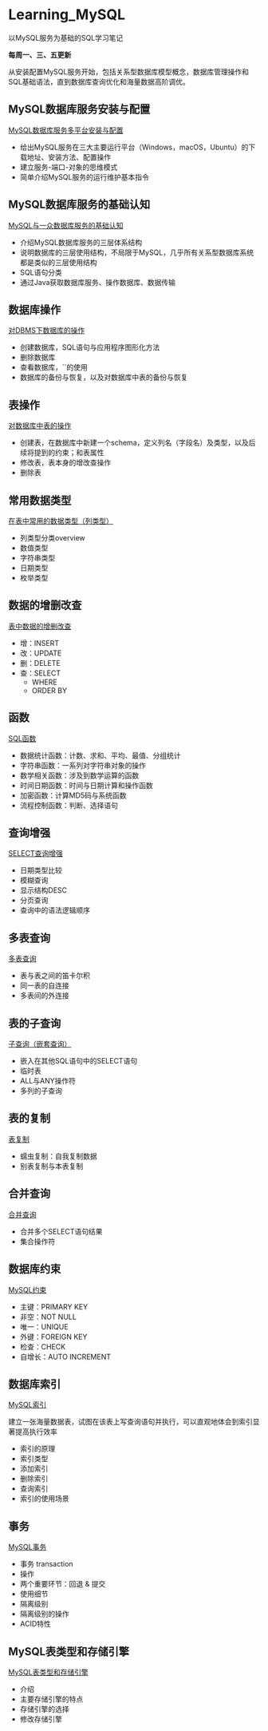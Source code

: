 # Learning_MySQL

以MySQL服务为基础的SQL学习笔记

**每周一、三、五更新**

从安装配置MySQL服务开始，包括关系型数据库模型概念，数据库管理操作和SQL基础语法，直到数据库查询优化和海量数据高阶调优。

## MySQL数据库服务安装与配置

[MySQL数据库服务多平台安装与配置](https://github.com/DanferWang/Learning_MySQL/tree/master/1.%20MySQL%E5%A4%9A%E5%B9%B3%E5%8F%B0%E5%AE%89%E8%A3%85%E4%B8%8E%E9%85%8D%E7%BD%AE)

- 给出MySQL服务在三大主要运行平台（Windows，macOS，Ubuntu）的下载地址、安装方法、配置操作
- 建立服务-端口-对象的思维模式
- 简单介绍MySQL服务的运行维护基本指令

## MySQL数据库服务的基础认知

[MySQL与一众数据库服务的基础认知](https://github.com/DanferWang/Learning_MySQL/tree/master/2.%20MySQL%E5%9F%BA%E7%A1%80%E8%AE%A4%E7%9F%A5)

- 介绍MySQL数据库服务的三层体系结构
- 说明数据库的三层使用结构，不局限于MySQL，几乎所有关系型数据库系统都是类似的三层使用结构
- SQL语句分类
- 通过Java获取数据库服务、操作数据库、数据传输

## 数据库操作

[对DBMS下数据库的操作](https://github.com/DanferWang/Learning_MySQL/tree/master/3.%20%E6%95%B0%E6%8D%AE%E5%BA%93%E6%93%8D%E4%BD%9C)

- 创建数据库，SQL语句与应用程序图形化方法
- 删除数据库
- 查看数据库，``的使用
- 数据库的备份与恢复，以及对数据库中表的备份与恢复

## 表操作
[对数据库中表的操作](https://github.com/DanferWang/Learning_MySQL/tree/master/4.%20%E8%A1%A8%E6%93%8D%E4%BD%9C)

- 创建表，在数据库中新建一个schema，定义列名（字段名）及类型，以及后续将提到的约束；和表属性
- 修改表，表本身的增改查操作
- 删除表

## 常用数据类型

[在表中常用的数据类型（列类型）](https://github.com/DanferWang/Learning_MySQL/tree/master/5.%20%E5%B8%B8%E7%94%A8%E6%95%B0%E6%8D%AE%E7%B1%BB%E5%9E%8B)

- 列类型分类overview
- 数值类型
- 字符串类型
- 日期类型
- 枚举类型

## 数据的增删改查

[表中数据的增删改查](https://github.com/DanferWang/Learning_MySQL/tree/master/6.%20%E8%A1%A8%E4%B8%AD%E6%95%B0%E6%8D%AE%E5%A2%9E%E5%88%A0%E6%94%B9%E6%9F%A5)

- 增：INSERT
- 改：UPDATE
- 删：DELETE
- 查：SELECT
  - WHERE
  - ORDER BY

## 函数

[SQL函数](https://github.com/DanferWang/Learning_MySQL/tree/master/7.%20%E5%87%BD%E6%95%B0)

- 数据统计函数：计数、求和、平均、最值、分组统计
- 字符串函数：一系列对字符串对象的操作
- 数学相关函数：涉及到数学运算的函数
- 时间日期函数：时间与日期计算和操作函数
- 加密函数：计算MD5码与系统函数
- 流程控制函数：判断、选择语句

## 查询增强

[SELECT查询增强](https://github.com/DanferWang/Learning_MySQL/tree/master/8.%20%E6%9F%A5%E8%AF%A2%E5%A2%9E%E5%BC%BA)

- 日期类型比较
- 模糊查询
- 显示结构DESC
- 分页查询
- 查询中的语法逻辑顺序

## 多表查询

[多表查询](https://github.com/DanferWang/Learning_MySQL/tree/master/9.%20%E5%A4%9A%E8%A1%A8%E6%9F%A5%E8%AF%A2)

- 表与表之间的笛卡尔积
- 同一表的自连接
- 多表间的外连接

## 表的子查询

[子查询（嵌套查询）](https://github.com/DanferWang/Learning_MySQL/tree/master/10.%20%E5%AD%90%E6%9F%A5%E8%AF%A2)

- 嵌入在其他SQL语句中的SELECT语句
- 临时表
- ALL与ANY操作符
- 多列的子查询

## 表的复制

[表复制](https://github.com/DanferWang/Learning_MySQL/tree/master/11.%20%E8%A1%A8%E5%A4%8D%E5%88%B6)

- 蠕虫复制：自我复制数据
- 别表复制与本表复制

## 合并查询

[合并查询](https://github.com/DanferWang/Learning_MySQL/tree/master/12.%20%E5%90%88%E5%B9%B6%E6%9F%A5%E8%AF%A2)

- 合并多个SELECT语句结果
- 集合操作符

## 数据库约束

[MySQL约束](https://github.com/DanferWang/Learning_MySQL/tree/master/13.%20%E6%95%B0%E6%8D%AE%E5%BA%93%E7%BA%A6%E6%9D%9F)

- 主键：PRIMARY KEY
- 非空：NOT NULL
- 唯一：UNIQUE
- 外键：FOREIGN KEY
- 检查：CHECK
- 自增长：AUTO INCREMENT

## 数据库索引

[MySQL索引](https://github.com/DanferWang/Learning_MySQL/tree/master/14.%20%E6%95%B0%E6%8D%AE%E5%BA%93%E7%B4%A2%E5%BC%95)

建立一张海量数据表，试图在该表上写查询语句并执行，可以直观地体会到索引显著提高执行效率

- 索引的原理
- 索引类型
- 添加索引
- 删除索引
- 查询索引
- 索引的使用场景

## 事务

[MySQL事务](https://github.com/DanferWang/Learning_MySQL/tree/master/15.%20%E4%BA%8B%E5%8A%A1)

- 事务 transaction
- 操作
- 两个重要环节：回退 & 提交
- 使用细节
- 隔离级别
- 隔离级别的操作
- ACID特性

## MySQL表类型和存储引擎

[MySQL表类型和存储引擎]()

- 介绍
- 主要存储引擎的特点
- 存储引擎的选择
- 修改存储引擎
